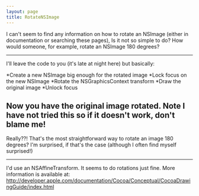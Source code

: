 ```yaml
---
layout: page
title: RotateNSImage
---
```


I can't seem to find any information on how to rotate an NSImage (either in documentation or searching these pages),  Is it not so simple to do?  How would someone, for example, rotate an NSImage 180 degrees?

----
I'll leave the code to you (it's late at night here) but basically:

 
*Create a new NSImage big enough for the rotated image
*Lock focus on the new NSImage
*Rotate the NSGraphicsContext transform
*Draw the original image
*Unlock focus


Now you have the original image rotated.  Note I have not tried this so if it doesn't work, don't blame me!
----
Really??!  That's the most straightforward way to rotate an image 180 degrees?  I'm surprised, if that's the case (although I often find myself surprised!)

----

I'd use an NSAffineTransform.  It seems to do rotations just fine.  More information is available at:
http://developer.apple.com/documentation/Cocoa/Conceptual/CocoaDrawingGuide/index.html

